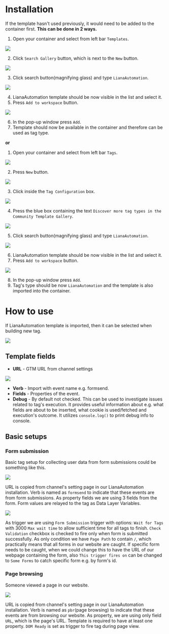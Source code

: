# <a id="installation"></a>Installation
If the template hasn't used previously, it would need to be added to the container first. **This can be done in 2 ways.**
1. Open your container and select from left bar `Templates`.

![](images/leftbar_templates.png)

2. Click `Search Gallery` button, which is next to the `New` button.

![](images/search_gallery.png)

3. Click search button(magnifying glass) and type `LianaAutomation`.

![](images/search_button.png)

4. LianaAutomation template should be now visible in the list and select it.
5. Press `Add to workspace` button.

![](images/add_to_workspace.png)

6. In the pop-up window press `Add`.
7. Template should now be available in the container and therefore can be used as tag type.

**or**

1. Open your container and select from left bar `Tags`.

![](images/leftbar_tag.png)

2. Press `New` button.

![](images/tag_new.png)

3. Click inside the `Tag Configuration` box.

![](images/tag_configuration.png)

4. Press the blue box containing the text `Discover more tag types in the Community Template Gallery`.

![](images/choose_tag_type.png)

5. Click search button(magnifying glass) and type `LianaAutomation`.

![](images/search_button.png)

6. LianaAutomation template should be now visible in the list and select it.
7. Press `Add to workspace` button.

![](images/add_to_workspace.png)

8. In the pop-up window press `Add`.
9. Tag's type should be now `LianaAutomation` and the template is also imported into the container.

# <a id="how-to-use"></a>How to use

If LianaAutomation template is imported, then it can be selected when building new tag.

![](images/tag_build.png)
## Template fields
* **URL** - GTM URL from channel settings

![](images/gtm_url.png)
* **Verb** - Import with event name e.g. formsend.
* **Fields** - Properties of the event.
* **Debug** - By default not checked. This can be used to investigate issues
  related to tag's execution. It provides useful information about e.g. what
  fields are about to be inserted, what cookie is used/fetched and execution's
  outcome. It utilizes `console.log()` to print debug info to console.

## Basic setups
### Form submission
Basic tag setup for collecting user data from form submissions could be something like this.

![](images/form_submission1.png)

URL is copied from channel's setting page in our LianaAutomation installation. Verb is named as `formsend` to indicate that these events are from form submissions.
As property fields we are using 3 fields from the form. Form values are relayed to the tag as Data Layer Variables.

![](images/form_submission2.png)

As trigger we are using `Form Submission` trigger with options: `Wait for Tags` with 3000 `Max wait time` to allow sufficient time for all tags to finish. `Check Validation`
checkbox is checked to fire only when form is submitted successfully. As only condition we have `Page Path` to contain `/`, which practically means that 
all forms in our website are caught. If specific form needs to be caught, when we could change this to have the URL of our webpage containing the form, also `This trigger fires on` can be changed to `Some Forms` to catch specific form e.g. by form's id.

### Page browsing
Someone viewed a page in our website.

![](images/page_view.png)

URL is copied from channel's setting page in our LianaAutomation installation. Verb is named as `pbr`(page browsing) to indicate that these events are from browsing our website.
As property, we are using only field `URL`, which is the page's URL. Template is required to have at least one property. `DOM Ready` is set as trigger to fire tag during page view.
